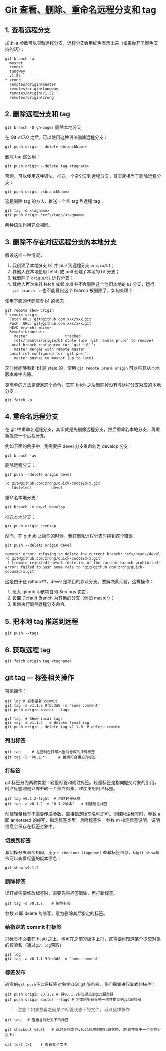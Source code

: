 # [Git 查看、删除、重命名远程分支和 tag](https://blog.zengrong.net/post/1746.html)

## 1. 查看远程分支

加上-a 参数可以查看远程分支，远程分支会用红色表示出来（如果你开了颜色支持的话）：

```shell
git branch -a
  master
  remote
  tungway
  v1.52
* zrong
  remotes/origin/master
  remotes/origin/tungway
  remotes/origin/v1.52
  remotes/origin/zrong
```

## 2. 删除远程分支和 tag

`git branch -D gh-pages` 删除本地分支

在 Git v1.7.0 之后，可以使用这种语法删除远程分支：

```shell
git push origin --delete <branchName>
```

删除 tag 这么用：

```shell
git push origin --delete tag <tagname>
```

否则，可以使用这种语法，推送一个空分支到远程分支，其实就相当于删除远程分支：

```shell
git push origin :<branchName>
```

这是删除 tag 的方法，推送一个空 tag 到远程 tag：

```shell
git tag -d <tagname>
git push origin :refs/tags/<tagname>
```

两种语法作用完全相同。

## 3. 删除不存在对应远程分支的本地分支

假设这样一种情况：

1.  我创建了本地分支 b1 并 pull 到远程分支 `origin/b1`；
1.  其他人在本地使用 fetch 或 pull 创建了本地的 b1 分支；
1.  我删除了 `origin/b1` 远程分支；
1.  其他人再次执行 fetch 或者 pull 并不会删除这个他们本地的 `b1` 分支，运行 `git branch -a` 也不能看出这个 branch 被删除了，如何处理？

使用下面的代码查看 b1 的状态：

```shell
git remote show origin
* remote origin
  Fetch URL: git@github.com:xxx/xxx.git
  Push  URL: git@github.com:xxx/xxx.git
  HEAD branch: master
  Remote branches:
    master                 tracked
    refs/remotes/origin/b1 stale (use 'git remote prune' to remove)
  Local branch configured for 'git pull':
    master merges with remote master
  Local ref configured for 'git push':
    master pushes to master (up to date)
```

这时候能够看到 b1 是 stale 的，使用 `git remote prune origin` 可以将其从本地版本库中去除。

更简单的方法是使用这个命令，它在 fetch 之后删除掉没有与远程分支对应的本地分支：

```shell
git fetch -p
```

## 4. 重命名远程分支

在 git 中重命名远程分支，其实就是先删除远程分支，然后重命名本地分支，再重新提交一个远程分支。

例如下面的例子中，我需要把 devel 分支重命名为 develop 分支：

```shell
git branch -av
```

删除远程分支：

```shell
git push --delete origin devel

To git@github.com:zrong/quick-cocos2d-x.git
 - [deleted]         devel
```

重命名本地分支：

```shell
git branch -m devel develop
```

推送本地分支：

```shell
git push origin develop
```

然而，在 github 上操作的时候，我在删除远程分支时碰到这个错误：

```shell
git push --delete origin devel

remote: error: refusing to delete the current branch: refs/heads/devel
To git@github.com:zrong/quick-cocos2d-x.git
 ! [remote rejected] devel (deletion of the current branch prohibited)
error: failed to push some refs to 'git@github.com:zrong/quick-cocos2d-x.git'
```

这是由于在 github 中，devel 是项目的默认分支。要解决此问题，这样操作：

1.  进入 github 中该项目的 Settings 页面；
1.  设置 Default Branch 为其他的分支（例如 master）；
1.  重新执行删除远程分支命令。

## 5. 把本地 tag 推送到远程

```shell
git push --tags
```

## 6. 获取远程 tag

```shell
git fetch origin tag <tagname>
```

## git tag — 标签相关操作

常见操作：

```shell
git log # 查看最新 commit
git tag -a v1.1.0 9fbc3d0 -m 'some comment'
git push origin master --tags

git tag  # Show local tags
git tag -d v1.1.0   # delete local tag
git push origin --delete tag v1.1.0  # delete remote
```

### 列出标签

```shell
git tag     # 在控制台打印出当前仓库的所有标签
git tag -l 'v0.1.*'     # 搜索符合模式的标签
```

### 打标签

git 标签分为两种类型：轻量标签和附注标签。轻量标签是指向提交对象的引用，附注标签则是仓库中的一个独立对象。建议使用附注标签。

```shell
git tag v0.1.2-light  # 创建轻量标签
git tag -a v0.1.2 -m '0.1.2版本'   # 创建附注标签
```

创建轻量标签不需要传递参数，直接指定标签名称即可。创建附注标签时，参数 a 即 annotated 的缩写，指定标签类型，后附标签名。参数 m 指定标签说明，说明信息会保存在标签对象中。

### 切换到标签

与切换分支命令相同，用`git checkout [tagname]` 查看标签信息，用`git show`命令可以查看标签的版本信息：

```shell
git show v0.1.2
```

### 删除标签

误打或需要修改标签时，需要先将标签删除，再打新标签。

```shell
git tag -d v0.1.2    # 删除标签
```

参数 d 即 delete 的缩写，意为删除其后指定的标签。

### 给指定的 commit 打标签

打标签不必要在 head 之上，也可在之前的版本上打，这需要你知道某个提交对象的校验和（通过`git log`获取）。

```shell
git log
git tag -a v0.1.1 9fbc3d0 -m 'some comment'
```

### 标签发布

通常的`git push`不会将标签对象提交到 git 服务器，我们需要进行显式的操作：

```shell
git push origin v0.1.2 # 将v0.1.2标签提交到git服务器
git push origin master --tags # 将本地所有标签一次性提交到git服务器
```

> 注意：如果想看之前某个标签状态下的文件，可以这样操作

```shell
git tag   # 查看当前分支下的标签

git checkout v0.21   # 此时会指向打v0.21标签时的代码状态，（但现在处于一个空的分支上）

cat test.txt    # 查看某个文件
```
